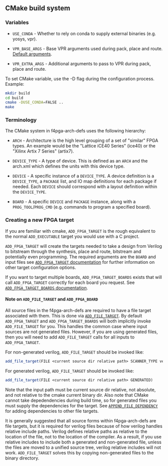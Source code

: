 ## CMake build system

### Variables

* `USE_CONDA` - Whether to rely on conda to supply external binaries (e.g. yosys, vpr).

* `VPR_BASE_ARGS` - Base VPR arguments used during pack, place and route. [Default arguments](common/cmake/devices.cmake#L454).

* `VPR_EXTRA_ARGS` - Additional arguments to pass to VPR during pack, place and route.

To set CMake variable, use the -D flag during the configuration process.
Example:

```bash
mkdir build
cd build
cmake -DUSE_CONDA=FALSE ..
make
```

### Terminology

The CMake system in f4pga-arch-defs uses the following hierarchy:

* `ARCH` - Architecture is the high level grouping of a set of "similar" FPGA types.
  An example would be the "Lattice iCE40 Series" (ice40) or the "Xilinx Artix 7 Series" (artix7).

* `DEVICE_TYPE` - A type of device.
  This is defined as an `ARCH` and the arch.xml which defines the units with this device type.

* `DEVICE` - A specific instance of a `DEVICE_TYPE`.
  A device definition is a `DEVICE_TYPE`, a `PACKAGE` list, and IO map definitions for each package if needed.
  Each `DEVICE` should correspond with a layout definition within the `DEVICE_TYPE`.

* `BOARD` - A specific `DEVICE` and `PACKAGE` instance, along with a `PROG_TOOL`/`PROG_CMD` (e.g. commands to program a
  specified board).

### Creating a new FPGA target

If you are familiar with cmake, `ADD_FPGA_TARGET` is the rough equivalent to the normal `ADD_EXECUTABLE` target you
would use with a C project.

`ADD_FPGA_TARGET` will create the targets needed to take a design from Verilog to bitstream through the synthesis, place
and route, bitstream and potentially even programming.
The required arguments are the `BOARD` and input files see [`ADD_FPGA_TARGET` documentation](common/cmake/devices.cmake#L559)
for further information on other target configuration options.

If you want to target multiple boards, `ADD_FPGA_TARGET_BOARDS` exists that will call `ADD_FPGA_TARGET` correctly for
each board you request.
See [`ADD_FPGA_TARGET_BOARDS` documentation](common/cmake/devices.cmake#L458).

#### Note on `ADD_FILE_TARGET` and `ADD_FPGA_BOARD`

All source files in the f4pga-arch-defs are required to have a file target associated with them.
This is done via [`ADD_FILE_TARGET`](common/cmake/file_targets.cmake#L193).
By default `ADD_FPGA_TARGET` and `ADD_FPGA_TARGET_BOARDS` will both implicitly invoke `ADD_FILE_TARGET` for you.
This handles the common case where input sources are not generated files.
However, if you are using generated files, then you will need to add `ADD_FILE_TARGET` calls for all inputs to
`ADD_FPGA_TARGET`.

For non-generated verilog, `ADD_FILE_TARGET` should be invoked like:

```cmake
add_file_target(FILE <current source dir relative path> SCANNER_TYPE verilog)
```

For generated verilog, `ADD_FILE_TARGET` should be invoked like:

```cmake
add_file_target(FILE <current source dir relative path> GENERATED)
```

Note that the input path must be current source dir relative, not absolute, and not relative to the cmake current binary
dir.
Also note that CMake cannot take depedendencies during build time, so for generated files you must supply the
dependencies for the target.
See [`APPEND_FILE_DEPENDENCY`](common/cmake/file_targets.cmake#L79) for adding dependencies to other file targets.

It is generally suggested that all source forms within f4pga-arch-defs are file targets, but it is required for
verilog files because of how verilog handles relative include paths.
Verilog defines relative paths as relative to the location of the file, not to the location of the compiler.
As a result, if you use relative includes to include both a generated and non-generated file, unless the files are moved
to a unified source tree, verilog relative includes will not work.
`ADD_FILE_TARGET` solves this by copying non-generated files to the binary directory.
